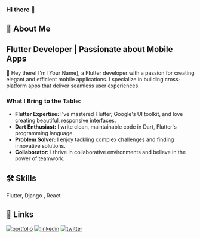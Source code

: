 ### Hi there 👋
 


## 🚀 About Me
## Flutter Developer | Passionate about Mobile Apps

👋 Hey there! I'm [Your Name], a Flutter developer with a passion for creating elegant and efficient mobile applications. I specialize in building cross-platform apps that deliver seamless user experiences.

### What I Bring to the Table:

- **Flutter Expertise:** I've mastered Flutter, Google's UI toolkit, and love creating beautiful, responsive interfaces.
- **Dart Enthusiast:** I write clean, maintainable code in Dart, Flutter's programming language.
- **Problem Solver:** I enjoy tackling complex challenges and finding innovative solutions.
- **Collaborator:** I thrive in collaborative environments and believe in the power of teamwork.

 


 


## 🛠 Skills
Flutter, Django , React


## 🔗 Links
[![portfolio](https://img.shields.io/badge/my_portfolio-000?style=for-the-badge&logo=ko-fi&logoColor=white)](https://katherineoelsner.com/)
[![linkedin](https://img.shields.io/badge/linkedin-0A66C2?style=for-the-badge&logo=linkedin&logoColor=white)](https://www.linkedin.com/in/omer-abdel-aziz-314297166/)
[![twitter](https://img.shields.io/badge/twitter-1DA1F2?style=for-the-badge&logo=twitter&logoColor=white)](https://twitter.com/omerod3)

